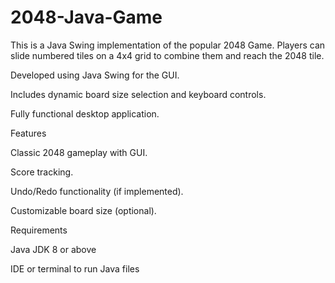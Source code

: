 # 2048-Java-Game
This is a Java Swing implementation of the popular 2048 Game.
Players can slide numbered tiles on a 4x4 grid to combine them and reach the 2048 tile.

Developed using Java Swing for the GUI.

Includes dynamic board size selection and keyboard controls.

Fully functional desktop application.

Features

Classic 2048 gameplay with GUI.

Score tracking.

Undo/Redo functionality (if implemented).

Customizable board size (optional).

Requirements

Java JDK 8 or above

IDE or terminal to run Java files
